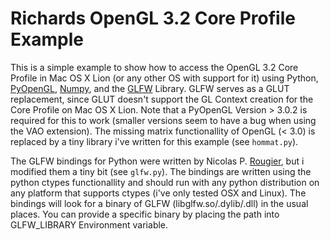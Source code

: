Richards OpenGL 3.2 Core Profile Example
========================================

This is a simple example to show how to access the OpenGL 3.2 Core Profile in
Mac OS X Lion (or any other OS with support for it) using Python, [PyOpenGL][1],
[Numpy][2], and the [GLFW][3] Library. GLFW serves as a GLUT replacement, since GLUT
doesn't support the GL Context creation for the Core Profile on Mac OS X Lion.
Note that a PyOpenGL Version > 3.0.2 is required for this to work (smaller
versions seem to have a bug when using the VAO extension). The missing matrix
functionallity of OpenGL (< 3.0) is replaced by a tiny library i've written for
this example (see `hommat.py`).

The GLFW bindings for Python were written by Nicolas P. [Rougier][4], but i
modified them a tiny bit (see `glfw.py`). The bindings are written using the
python ctypes functionallity and should run with any python distribution on any
platform that supports ctypes (i've only tested OSX and Linux). The bindings
will look for a binary of GLFW (libglfw.so/.dylib/.dll) in the usual places. You
can provide a specific binary by placing the path into GLFW_LIBRARY Environment
variable.

[1]: http://pyopengl.sourceforge.net/
[2]: http://numpy.scipy.org/
[3]: http://www.glfw.org
[4]: http://www.loria.fr/~rougier/coding/python.html
    
